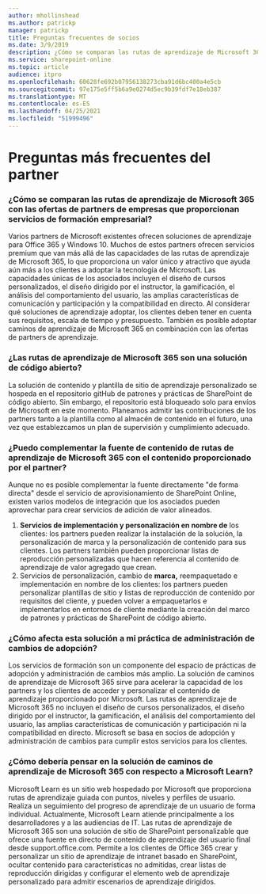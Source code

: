 ```yaml
---
author: mhollinshead
ms.author: patrickp
manager: patrickp
title: Preguntas frecuentes de socios
ms.date: 3/9/2019
description: ¿Cómo se comparan las rutas de aprendizaje de Microsoft 365 con las ofertas de partners de empresas que proporcionan servicios de formación empresarial?
ms.service: sharepoint-online
ms.topic: article
audience: itpro
ms.openlocfilehash: 60628fe692b07956138273cba91d6bc400a4e5cb
ms.sourcegitcommit: 97e175e5ff5b6a9e0274d5ec9b39fdf7e18eb387
ms.translationtype: MT
ms.contentlocale: es-ES
ms.lasthandoff: 04/25/2021
ms.locfileid: "51999496"
---
```

# <a name="partner-frequently-asked-questions"></a>Preguntas más frecuentes del partner

### <a name="how-does-microsoft-365-learning-pathways-compare-to-partner-offerings-from-companies-that-provide-enterprise-training-services"></a>¿Cómo se comparan las rutas de aprendizaje de Microsoft 365 con las ofertas de partners de empresas que proporcionan servicios de formación empresarial?
Varios partners de Microsoft existentes ofrecen soluciones de aprendizaje para Office 365 y Windows 10. Muchos de estos partners ofrecen servicios premium que van más allá de las capacidades de las rutas de aprendizaje de Microsoft 365, lo que proporciona un valor único y atractivo que ayuda aún más a los clientes a adoptar la tecnología de Microsoft. Las capacidades únicas de los asociados incluyen el diseño de cursos personalizados, el diseño dirigido por el instructor, la gamificación, el análisis del comportamiento del usuario, las amplias características de comunicación y participación y la compatibilidad en directo. Al considerar qué soluciones de aprendizaje adoptar, los clientes deben tener en cuenta sus requisitos, escala de tiempo y presupuesto. También es posible adoptar caminos de aprendizaje de Microsoft 365 en combinación con las ofertas de partners de aprendizaje.
 
### <a name="is-microsoft-365-learning-pathways-an-open-source-solution"></a>¿Las rutas de aprendizaje de Microsoft 365 son una solución de código abierto?
La solución de contenido y plantilla de sitio de aprendizaje personalizado se hospeda en el repositorio gitHub de patrones y prácticas de SharePoint de código abierto. Sin embargo, el repositorio está bloqueado solo para envíos de Microsoft en este momento. Planeamos admitir las contribuciones de los partners tanto a la plantilla como al almacén de contenido en el futuro, una vez que establezcamos un plan de supervisión y cumplimiento adecuado.  

### <a name="can-i-supplement-the-microsoft-365-learning-pathways-content-feed-with-my-partner-provided-content"></a>¿Puedo complementar la fuente de contenido de rutas de aprendizaje de Microsoft 365 con el contenido proporcionado por el partner? 
Aunque no es posible complementar la fuente directamente "de forma directa" desde el servicio de aprovisionamiento de SharePoint Online, existen varios modelos de integración que los asociados pueden aprovechar para crear servicios de adición de valor alineados.

1. **Servicios de implementación y personalización en nombre de** los clientes: los partners pueden realizar la instalación de la solución, la personalización de marca y la personalización de contenido para sus clientes. Los partners también pueden proporcionar listas de reproducción personalizadas que hacen referencia al contenido de aprendizaje de valor agregado que crean. 
2. Servicios de personalización, cambio de **marca,** reempaquetado e implementación en nombre de los clientes: los partners pueden personalizar plantillas de sitio y listas de reproducción de contenido por requisitos del cliente, y pueden volver a empaquetarlos e implementarlos en entornos de cliente mediante la creación del marco de patrones y prácticas de SharePoint de código abierto. 

### <a name="how-does-this-solution-affect-my-adoption-change-management-practice"></a>¿Cómo afecta esta solución a mi práctica de administración de cambios de adopción? 
Los servicios de formación son un componente del espacio de prácticas de adopción y administración de cambios más amplio. La solución de caminos de aprendizaje de Microsoft 365 sirve para acelerar la capacidad de los partners y los clientes de acceder y personalizar el contenido de aprendizaje proporcionado por Microsoft. Las rutas de aprendizaje de Microsoft 365 no incluyen el diseño de cursos personalizados, el diseño dirigido por el instructor, la gamificación, el análisis del comportamiento del usuario, las amplias características de comunicación y participación ni la compatibilidad en directo. Microsoft se basa en socios de adopción y administración de cambios para cumplir estos servicios para los clientes. 

### <a name="how-should-i-think-of-the-microsoft-365-learning-pathways-solution-with-respect-to-microsoft-learn"></a>¿Cómo debería pensar en la solución de caminos de aprendizaje de Microsoft 365 con respecto a Microsoft Learn?
Microsoft Learn es un sitio web hospedado por Microsoft que proporciona rutas de aprendizaje guiada con puntos, niveles y perfiles de usuario. Realiza un seguimiento del progreso de aprendizaje de un usuario de forma individual. Actualmente, Microsoft Learn atiende principalmente a los desarrolladores y a las audiencias de IT. Las rutas de aprendizaje de Microsoft 365 son una solución de sitio de SharePoint personalizable que ofrece una fuente en directo de contenido de aprendizaje del usuario final desde support.office.com. Permite a los clientes de Office 365 crear y personalizar un sitio de aprendizaje de intranet basado en SharePoint, ocultar contenido para características no admitidas, crear listas de reproducción dirigidas y configurar el elemento web de aprendizaje personalizado para admitir escenarios de aprendizaje dirigidos.
